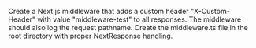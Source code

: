 Create a Next.js middleware that adds a custom header "X-Custom-Header" with value "middleware-test" to all responses. The middleware should also log the request pathname. Create the middleware.ts file in the root directory with proper NextResponse handling.